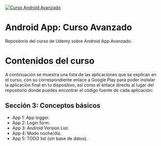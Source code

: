 [![Curso Android Avanzado](banner_git.png)](https://www.superiorapch.edu.ec/aulavirtual/course/view.php?id=58)

# Android App: Curso Avanzado
Repositorio del curso de Udemy sobre Android App Avanzado.


# Contenidos del curso

A continuación se muestra una lista de las aplicaciones que se explican en el curso, con su correspondiente enlace a Google Play para poder instalar la aplicación final en tu dispositivo, así como el enlace directo al lugar del repositorio donde puedes encontrar el código fuente de cada aplicación:

## Sección 3: Conceptos básicos

- App 1: App logger.
- App 2: Login form.
- App 3: Android Version List.
- App 4: Modo noche/día.
- App 5: TODO list (sin base de datos).
